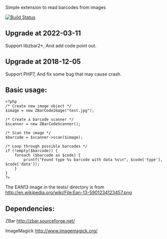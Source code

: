 Simple extension to read barcodes from images

[![Build Status](https://travis-ci.org/mkoppanen/php-zbarcode.svg?branch=master)](https://travis-ci.org/mkoppanen/php-zbarcode)

## Upgrade at 2022-03-11

Support libzbar2*, And add code point out.

## Upgrade at 2018-12-05

Support PHP7, And fix some bug that may cause crash.

## Basic usage:

    <?php
    /* Create new image object */
    $image = new ZBarCodeImage("test.jpg");

    /* Create a barcode scanner */
    $scanner = new ZBarCodeScanner();

    /* Scan the image */
    $barcode = $scanner->scan($image);

    /* Loop through possible barcodes */
    if (!empty($barcode)) {
    	foreach ($barcode as $code) {
    		printf("Found type %s barcode with data %s\n", $code['type'], $code['data']);
    	}
    }
    ?>

The EAN13 image in the tests/ directory is from 
http://en.wikipedia.org/wiki/File:Ean-13-5901234123457.png

## Dependencies:

ZBar 
http://zbar.sourceforge.net/

ImageMagick
http://www.imagemagick.org/
